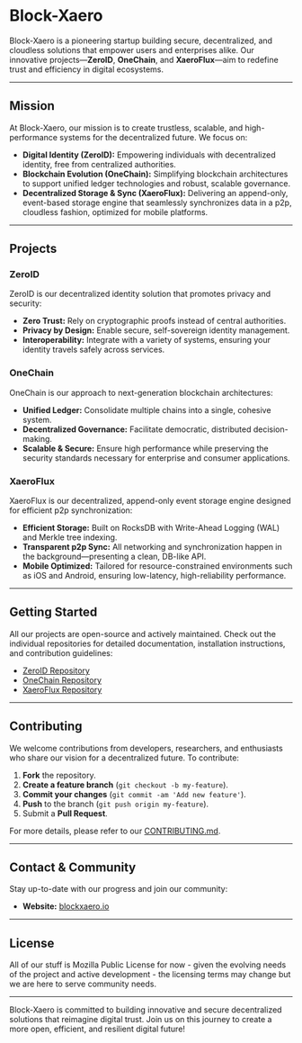 # Block-Xaero

Block-Xaero is a pioneering startup building secure, decentralized, and cloudless solutions that empower users and enterprises alike. Our innovative projects—**ZeroID**, **OneChain**, and **XaeroFlux**—aim to redefine trust and efficiency in digital ecosystems.

---

## Mission

At Block-Xaero, our mission is to create trustless, scalable, and high-performance systems for the decentralized future. We focus on:
- **Digital Identity (ZeroID):** Empowering individuals with decentralized identity, free from centralized authorities.
- **Blockchain Evolution (OneChain):** Simplifying blockchain architectures to support unified ledger technologies and robust, scalable governance.
- **Decentralized Storage & Sync (XaeroFlux):** Delivering an append-only, event-based storage engine that seamlessly synchronizes data in a p2p, cloudless fashion, optimized for mobile platforms.

---

## Projects

### ZeroID
ZeroID is our decentralized identity solution that promotes privacy and security:
- **Zero Trust:** Rely on cryptographic proofs instead of central authorities.
- **Privacy by Design:** Enable secure, self-sovereign identity management.
- **Interoperability:** Integrate with a variety of systems, ensuring your identity travels safely across services.

### OneChain
OneChain is our approach to next-generation blockchain architectures:
- **Unified Ledger:** Consolidate multiple chains into a single, cohesive system.
- **Decentralized Governance:** Facilitate democratic, distributed decision-making.
- **Scalable & Secure:** Ensure high performance while preserving the security standards necessary for enterprise and consumer applications.

### XaeroFlux
XaeroFlux is our decentralized, append-only event storage engine designed for efficient p2p synchronization:
- **Efficient Storage:** Built on RocksDB with Write-Ahead Logging (WAL) and Merkle tree indexing.
- **Transparent p2p Sync:** All networking and synchronization happen in the background—presenting a clean, DB-like API.
- **Mobile Optimized:** Tailored for resource-constrained environments such as iOS and Android, ensuring low-latency, high-reliability performance.

---

## Getting Started

All our projects are open-source and actively maintained. Check out the individual repositories for detailed documentation, installation instructions, and contribution guidelines:

- [ZeroID Repository](https://github.com/block-xaero/zeroid)
- [OneChain Repository](https://github.com/block-xaero/onechain) 
- [XaeroFlux Repository](https://github.com/block-xaero/xaeroflux) 

---

## Contributing

We welcome contributions from developers, researchers, and enthusiasts who share our vision for a decentralized future. To contribute:
1. **Fork** the repository.
2. **Create a feature branch** (`git checkout -b my-feature`).
3. **Commit your changes** (`git commit -am 'Add new feature'`).
4. **Push** to the branch (`git push origin my-feature`).
5. Submit a **Pull Request**.

For more details, please refer to our [CONTRIBUTING.md](CONTRIBUTING.md).

---

## Contact & Community

Stay up-to-date with our progress and join our community:
- **Website:** [blockxaero.io](https://blockxaero.io) 

---

## License

All of our stuff is Mozilla Public License for now - given the evolving needs of the project
and active development - the licensing terms may change but we are here to serve community needs.

---

Block-Xaero is committed to building innovative and secure decentralized solutions that reimagine digital trust. Join us on this journey to create a more open, efficient, and resilient digital future!
